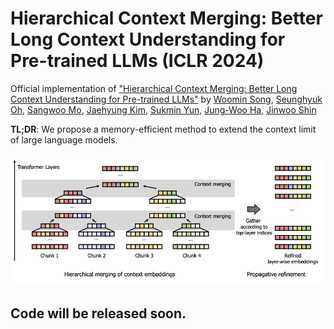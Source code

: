 # Hierarchical Context Merging: Better Long Context Understanding for Pre-trained LLMs (ICLR 2024)

Official implementation of ["Hierarchical Context Merging: Better Long Context Understanding for Pre-trained LLMs"](https://openreview.net/forum?id=ulaUJFd96G) by [Woomin Song](https://woominsong.github.io/), [Seunghyuk Oh](https://seunghyukoh.notion.site/), [Sangwoo Mo](https://sites.google.com/view/sangwoomo), [Jaehyung Kim](https://sites.google.com/view/jaehyungkim), [Sukmin Yun](https://sites.google.com/view/sukmin-yun), [Jung-Woo Ha](https://aidljwha.wordpress.com/), [Jinwoo Shin](https://alinlab.kaist.ac.kr/shin.html)

**TL;DR**: We propose a memory-efficient method to extend the context limit of large language models.

<p align="center">
    <img src=figure/concept_figure.png width="900"> 
</p>

## Code will be released soon.